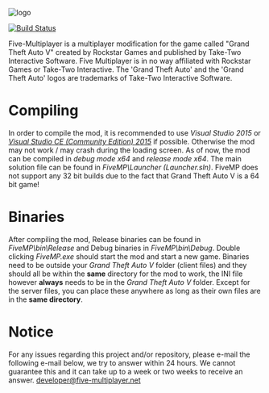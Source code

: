 ![logo](https://five-multiplayer.net/assets/v1/images/common/logonoicon.png)

[![Build Status](https://travis-ci.com/JLFSL/FiveMultiplayer.svg?token=ndkAzgRszzDBnAutf4mx&branch=master)](https://travis-ci.com/JLFSL/FiveMultiplayer)

Five-Multiplayer is a multiplayer modification for the game called "Grand Theft Auto V" created by Rockstar Games and published by Take-Two Interactive Software.
Five Multiplayer is in no way affiliated with Rockstar Games or Take-Two Interactive. The 'Grand Theft Auto' and the 'Grand Theft Auto' logos are trademarks of Take-Two Interactive Software.

# Compiling

In order to compile the mod, it is recommended to use *Visual Studio 2015* or [*Visual Studio CE (Community Edition) 2015*](https://www.visualstudio.com/en-us/downloads/download-visual-studio-vs.aspx) if possible. Otherwise the mod may not work / may crash during the loading screen.
As of now, the mod can be compiled in *debug mode x64* and *release mode x64*. The main solution file can be found in *FiveMP\Launcher (Launcher.sln)*. FiveMP does not support any 32 bit builds due to the fact that Grand Theft Auto V is a 64 bit game!

# Binaries

After compiling the mod, Release binaries can be found in *FiveMP\bin\Release* and Debug binaries in *FiveMP\bin\Debug*.
Double clicking *FiveMP.exe* should start the mod and start a new game. Binaries need to be outside your *Grand Theft Auto V* folder (client files) and they should all be within the **same** directory for the mod to work, the INI file however **always** needs to be in the *Grand Theft Auto V* folder. Except for the server files, you can place these anywhere as long as their own files are in the **same directory**.

# Notice

For any issues regarding this project and/or repository, please e-mail the following e-mail below, we try to answer within 24 hours. We cannot guarantee this and it can take up to a week or two weeks to receive an answer.
developer@five-multiplayer.net
